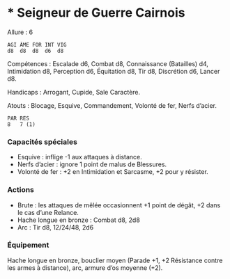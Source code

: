 # * Seigneur de Guerre Cairnois

Allure : 6

	AGI	ÂME	FOR	INT	VIG
	d8	d8	d8	d6	d8

Compétences : Escalade d6, Combat d8, Connaissance (Batailles) d4, Intimidation d8, Perception d6, Équitation d8, Tir d8, Discrétion d6, Lancer d8.

Handicaps : Arrogant, Cupide, Sale Caractère.

Atouts : Blocage, Esquive, Commandement, Volonté de fer, Nerfs d’acier.

	PAR	RES
	8	7 (1)

### Capacités spéciales
- Esquive : inflige -1 aux attaques à distance.
- Nerfs d’acier : ignore 1 point de malus de Blessures.
- Volonté de fer : +2 en Intimidation et Sarcasme, +2 pour y résister.

### Actions
- Brute : les attaques de mêlée occasionnent +1 point de dégât, +2 dans le cas d’une Relance.
- Hache longue en bronze : Combat d8, 2d8
- Arc : Tir d8, 12/24/48, 2d6

### Équipement
Hache longue en bronze, bouclier moyen (Parade +1, +2 Résistance contre les armes à distance), arc, armure d’os moyenne (+2).

